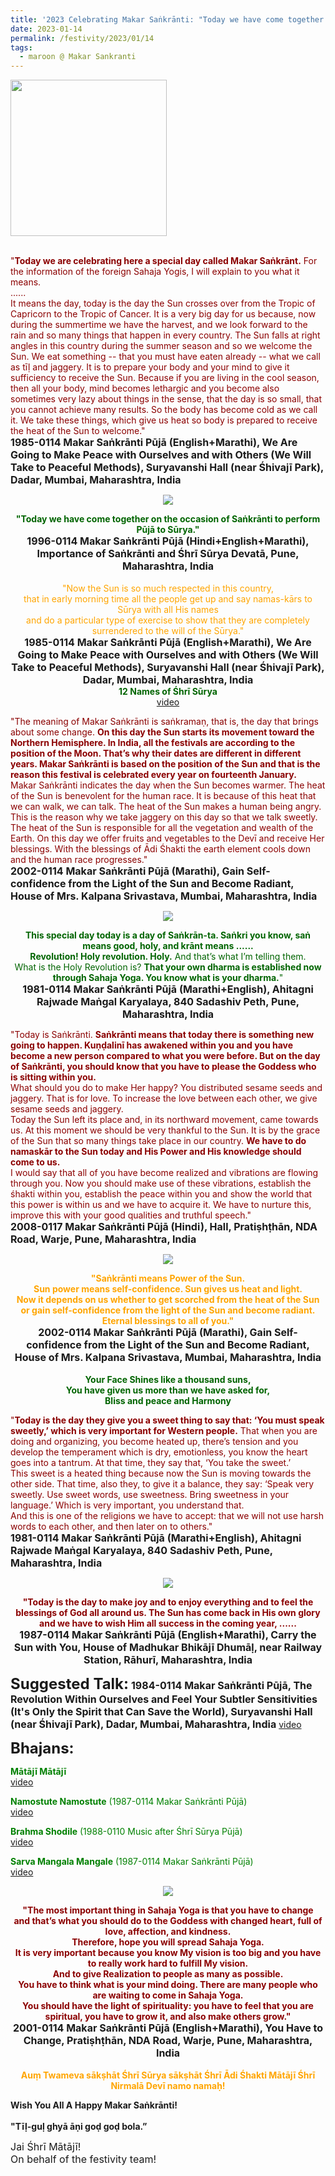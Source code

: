 ```yaml
---
title: '2023 Celebrating Makar Saṅkrānti: "Today we have come together on the occasion of Saṅkrānti to perform Pūjā to Sūrya." '
date: 2023-01-14
permalink: /festivity/2023/01/14
tags:
  - maroon @ Makar Sankranti
---
```


<div style="text-align: left"><img src="/images/image1.png" width="250" /></div><br>

<p>
<font color="DarkRed">"<b>Today we are celebrating here a special day called Makar Saṅkrānt.</b> For the information of the foreign Sahaja Yogis, I will explain to you what it means.<br>
......<br>
It means the day, today is the day the Sun crosses over from the Tropic of Capricorn to the Tropic of Cancer. It is a very big day for us because, now during the summertime we have the harvest, and we look forward to the rain and so many things that happen in every country. The Sun falls at right angles in this country during the summer season and so we welcome the Sun. We eat something -- that you must have eaten already -- what we call as tīḷ and jaggery. It is to prepare your body and your mind to give it sufficiency to receive the Sun. Because if you are living in the cool season, then all your body, mind becomes lethargic and you become also sometimes very lazy about things in the sense, that the day is so small, that you cannot achieve many results. So the body has become cold as we call it. We take these things, which give us heat so body is prepared to receive the heat of the Sun to welcome."</font><br>
<font size="+0"><b>1985-0114 Makar Saṅkrānti Pūjā (English+Marathi), We Are Going to Make Peace with Ourselves and with Others (We Will Take to Peaceful Methods), Suryavanshi Hall (near Śhivajī Park), Dadar, Mumbai, Maharashtra, India</b></font>
</p>

<div style="text-align: center"><img src="/images/image1092.png" /></div>

<p style=" text-align:center;">
<font color="DarkGreen"><b>"Today we have come together on the occasion of Saṅkrānti to perform Pūjā to Sūrya."</b></font><br>
<font size="+0"><b>1996-0114 Makar Saṅkrānti Pūjā (Hindi+English+Marathi), Importance of Saṅkrānti and Śhrī Sūrya Devatā, Pune, Maharashtra, India</b></font><br>
<br>
<font color="orange">"Now the Sun is so much respected in this country,<br>
that in early morning time all the people get up and say namas-kārs to Sūrya with all His names<br>
and do a particular type of exercise to show that they are completely surrendered to the will of the Sūrya."</font><br>
<font size="+0"><b>1985-0114 Makar Saṅkrānti Pūjā (English+Marathi), We Are Going to Make Peace with Ourselves and with Others (We Will Take to Peaceful Methods), Suryavanshi Hall (near Śhivajī Park), Dadar, Mumbai, Maharashtra, India</b></font><br>
<font color="DarkGreen"><b>12 Names of Śhrī Sūrya</b></font><br>
<a href="https://youtu.be/jqmPOEnU9tg">video</a>
</p>

<p>
<font color="DarkRed">"The meaning of Makar Saṅkrānti is saṅkramaṇ, that is, the day that brings about some change. <b>On this day the Sun starts its movement toward the Northern Hemisphere. In India, all the festivals are according to the position of the Moon. That’s why their dates are different in different years. Makar Saṅkrānti is based on the position of the Sun and that is the reason this festival is celebrated every year on fourteenth January.</b><br>
Makar Saṅkrānti indicates the day when the Sun becomes warmer. The heat of the Sun is benevolent for the human race. It is because of this heat that we can walk, we can talk. The heat of the Sun makes a human being angry. This is the reason why we take jaggery on this day so that we talk sweetly. The heat of the Sun is responsible for all the vegetation and wealth of the Earth. On this day we offer fruits and vegetables to the Devī and receive Her blessings. With the blessings of Ādi Śhakti the earth element cools down and the human race progresses."</font><br>
<font size="+0"><b>2002-0114 Makar Saṅkrānti Pūjā (Marathi), Gain Self-confidence from the Light of the Sun and Become Radiant, House of Mrs. Kalpana Srivastava, Mumbai, Maharashtra, India</b></font>
</p>

<div style="text-align: center"><img src="/images/image1093.png" /></div>

<p style="text-align:center;">
<font color="DarkGreen"><b>This special day today is a day of Saṅkrān-ta. Saṅkri you know, saṅ means good, holy, and krānt means ......<br>
Revolution! Holy revolution. Holy.</b> And that’s what I’m telling them.<br>
What is the Holy Revolution is? <b>That your own dharma is established now through Sahaja Yoga. You know what is your dharma.</b>"</font><br>
<font size="+0"><b>1981-0114 Makar Saṅkrānti Pūjā (Marathi+English), Ahitagni Rajwade Maṅgal Karyalaya, 840 Sadashiv Peth, Pune, Maharashtra, India</b></font>
</p>

<p>
<font color="DarkRed">"Today is Saṅkrānti. <b>Saṅkrānti means that today there is something new going to happen. Kuṇḍalinī has awakened within you and you have become a new person compared to what you were before. But on the day of Saṅkrānti, you should know that you have to please the Goddess who is sitting within you.</b><br>
What should you do to make Her happy? You distributed sesame seeds and jaggery. That is for love. To increase the love between each other, we give sesame seeds and jaggery.<br>
Today the Sun left its place and, in its northward movement, came towards us. At this moment we should be very thankful to the Sun. It is by the grace of the Sun that so many things take place in our country. <b>We have to do namaskār to the Sun today and His Power and His knowledge should come to us.</b><br>
I would say that all of you have become realized and vibrations are flowing through you. Now you should make use of these vibrations, establish the śhakti within you, establish the peace within you and show the world that this power is within us and we have to acquire it. We have to nurture this, improve this with your good qualities and truthful speech."</font><br>
<font size="+0"><b>2008-0117 Makar Saṅkrānti Pūjā (Hindi), Hall, Pratiṣhṭhān, NDA Road, Warje, Pune, Maharashtra, India</b></font>
</p>

<div style="text-align: center"><img src="/images/image1094.png" /></div>

<p style="text-align:center;">
<font color="orange"><b>"Saṅkrānti means Power of the Sun.<br>
Sun power means self-confidence. Sun gives us heat and light.<br>
Now it depends on us whether to get scorched from the heat of the Sun<br> 
or gain self-confidence from the light of the Sun and become radiant.<br>
Eternal blessings to all of you."</b></font><br>
<font size="+0"><b>2002-0114 Makar Saṅkrānti Pūjā (Marathi), Gain Self-confidence from the Light of the Sun and Become Radiant, House of Mrs. Kalpana Srivastava, Mumbai, Maharashtra, India</b></font><br>
<br>
<font color="DarkGreen"><b>Your Face Shines like a thousand suns,<br>
You have given us more than we have asked for,<br>
Bliss and peace and Harmony</b></font><br>
</p>

<p>
<font color="DarkRed">"<b>Today is the day they give you a sweet thing to say that: ‘You must speak sweetly,’ which is very important for Western people.</b> That when you are doing and organizing, you become heated up, there’s tension and you develop the temperament which is dry, emotionless, you know the heart goes into a tantrum. At that time, they say that, ‘You take the sweet.’<br>
This sweet is a heated thing because now the Sun is moving towards the other side. That time, also they, to give it a balance, they say: ‘Speak very sweetly. Use sweet words, use sweetness. Bring sweetness in your language.’ Which is very important, you understand that.<br>
And this is one of the religions we have to accept: that we will not use harsh words to each other, and then later on to others."</font><br>
<font size="+0"><b>1981-0114 Makar Saṅkrānti Pūjā (Marathi+English), Ahitagni Rajwade Maṅgal Karyalaya, 840 Sadashiv Peth, Pune, Maharashtra, India</b></font>
</p>

<div style="text-align: center"><img src="/images/image1095.png" /></div>

<p style="text-align:center;">
<font color="DarkRed"><b>"Today is the day to make joy and to enjoy everything and to feel the blessings of God all around us. 
The Sun has come back in His own glory and we have to wish Him all success in the coming year, ......</b></font><br>
<font size="+0"><b>1987-0114 Makar Saṅkrānti Pūjā (English+Marathi), Carry the Sun with You, House of Madhukar Bhikājī Dhumāḷ, near Railway Station, Rāhurī, Maharashtra, India</b></font>
</p>

<font size="+2"><b>Suggested Talk:</b></font> 
<font size="+0"><b>1984-0114 Makar Saṅkrānti Pūjā, The Revolution Within Ourselves and Feel Your Subtler Sensitivities (It's Only the Spirit that Can Save the World), Suryavanshi Hall (near Śhivajī Park), Dadar, Mumbai, Maharashtra, India</b></font>
<a href="https://vimeo.com/71464483"> video</a><br>

<font size="+2"><b>Bhajans:</b></font>

<p>
<font color="green"><b>Mātājī Mātājī</b></font><br>
<a href="https://youtu.be/6ByVzklhnWU">video</a>
</p>

<p>
<font color="green"><b>Namostute Namostute</b> (1987-0114 Makar Saṅkrānti Pūjā)</font><br>
<a href="https://seven-teams.github.io/Videos_Links.html">video</a>
</p>
 
<p>
<font color="green"><b>Brahma Shodile</b> (1988-0110 Music after Śhrī Sūrya Pūjā)</font><br>
<a href="https://seven-teams.github.io/Videos_Links.html">video</a>
</p>

<p>
<font color="green"><b>Sarva Mangala Mangale</b> (1987-0114 Makar Saṅkrānti Pūjā)</font><br>
<a href="https://seven-teams.github.io/Videos_Links.html">video</a> 
</p>

<div style="text-align: center"><img src="/images/image1096.png" /></div>

<p style="text-align:center;">
<font color="DarkRed"><b>"The most important thing in Sahaja Yoga is that you have to change<br>
and that’s what you should do to the Goddess with changed heart, full of love, affection, and kindness.<br>
Therefore, hope you will spread Sahaja Yoga.<br>
It is very important because you know My vision is too big and you have to really work hard to fulfill My vision.<br>
And to give Realization to people as many as possible.<br>
You have to think what is your mind doing. There are many people who are waiting to come in Sahaja Yoga.<br>
You should have the light of spirituality: you have to feel that you are spiritual, you have to grow it, and also make others grow."</b></font><br>
<font size="+0"><b>2001-0114 Makar Saṅkrānti Pūjā (English+Marathi), You Have to Change, Pratiṣhṭhān, NDA Road, Warje, Pune, Maharashtra, India</b></font><br>
<br>
<font color="orange"><b>Auṃ Twameva sākṣhāt Śhrī Sūrya sākṣhāt Śhrī Ādi Śhakti Mātājī Śhrī Nirmalā Devī namo namaḥ!</b></font>
</p>


<p>
<b> Wish You All A Happy Makar Saṅkrānti!<br>
<br>
"Tīḷ-guḷ ghyā āṇi goḍ goḍ bola.”</b>
</p>

<p>
<font size="+0">Jai Śhrī Mātājī!<br>
On behalf of the festivity team!</font>
</p>